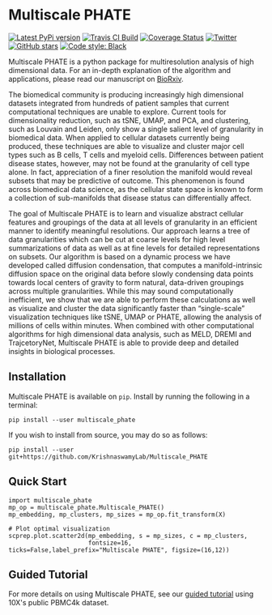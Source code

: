 Multiscale PHATE
================

[![Latest PyPi version](https://img.shields.io/pypi/v/multiscale_phate.svg)](https://pypi.org/project/multiscale_phate/)
[![Travis CI Build](https://api.travis-ci.com/KrishnaswamyLab/Multiscale_PHATE.svg?branch=main)](https://travis-ci.com/KrishnaswamyLab/Multiscale_PHATE)
[![Coverage Status](https://coveralls.io/repos/github/KrishnaswamyLab/Multiscale_PHATE/badge.svg?branch=main)](https://coveralls.io/github/KrishnaswamyLab/Multiscale_PHATE?branch=main)
[![Twitter](https://img.shields.io/twitter/follow/KrishnaswamyLab.svg?style=social&label=Follow)](https://twitter.com/KrishnaswamyLab)
[![GitHub stars](https://img.shields.io/github/stars/KrishnaswamyLab/Multiscale_PHATE.svg?style=social&label=Stars)](https://github.com/KrishnaswamyLab/Multiscale_PHATE/)
[![Code style: Black](https://img.shields.io/badge/code%20style-black-000000.svg)](https://github.com/psf/black)

Multiscale PHATE is a python package for multiresolution analysis of high dimensional data. For an in-depth explanation of the algorithm and applications, please read our manuscript on [BioRxiv](https://www.biorxiv.org/content/10.1101/2020.11.15.383661v1.article-info).

The biomedical community is producing increasingly high dimensional datasets integrated from hundreds of patient samples that current computational techniques are unable to explore. Current tools for dimensionality reduction, such as tSNE, UMAP, and PCA, and clustering, such as Louvain and Leiden, only show a single salient level of granularity in biomedical data. When applied to cellular datasets currently being produced, these techniques are able to visualize and cluster major cell types such as B cells, T cells and myeloid cells. Differences between patient disease states, however, may not be found at the granularity of cell type alone. In fact, appreciation of a finer resolution the manifold would reveal subsets that may be predictive of outcome. This phenomenon is found across biomedical data science, as the cellular state space is known to form a collection of sub-manifolds that disease status can differentially affect.

The goal of Multiscale PHATE is to learn and visualize abstract cellular features and groupings of the data at all levels of granularity in an efficient manner to identify meaningful resolutions. Our approach learns a tree of data granularities which can be cut at coarse levels for high level summarizations of data as well as at fine levels for detailed representations on subsets. Our algorithm is based on a dynamic process we have developed called diffusion condensation, that computes a manifold-intrinsic diffusion space on the original data before slowly condensing data points towards local centers of gravity to form natural, data-driven groupings across multiple granularities.  While this may sound computationally inefficient, we show that we are able to perform these calculations as well as visualize and cluster the data significantly faster than “single-scale” visualization techniques like tSNE, UMAP or PHATE, allowing the analysis of millions of cells within minutes.  When combined with other computational algorithms for high dimensional data analysis, such as MELD, DREMI and TrajcetoryNet, Multiscale PHATE is able to provide deep and detailed insights in biological processes.

Installation
------------

Multiscale PHATE is available on `pip`. Install by running the following in a terminal:

```
pip install --user multiscale_phate
```

If you wish to install from source, you may do so as follows:

```
pip install --user git+https://github.com/KrishnaswamyLab/Multiscale_PHATE
```

Quick Start
-----------

```
import multiscale_phate
mp_op = multiscale_phate.Multiscale_PHATE()
mp_embedding, mp_clusters, mp_sizes = mp_op.fit_transform(X)

# Plot optimal visualization
scprep.plot.scatter2d(mp_embedding, s = mp_sizes, c = mp_clusters,
                      fontsize=16, ticks=False,label_prefix="Multiscale PHATE", figsize=(16,12))
```

Guided Tutorial
-----------

For more details on using Multiscale PHATE, see our [guided tutorial](tutorial/10X_pbmc.ipynb) using 10X's public PBMC4k dataset.
